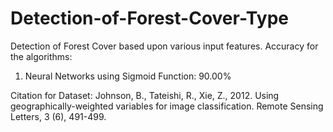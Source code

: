 # Detection-of-Forest-Cover-Type
Detection of Forest Cover based upon various input features.
Accuracy for the algorithms:
1. Neural Networks using Sigmoid Function: 90.00%

Citation for Dataset: Johnson, B., Tateishi, R., Xie, Z., 2012. Using geographically-weighted variables for image classification. Remote Sensing Letters, 3 (6), 491-499.

